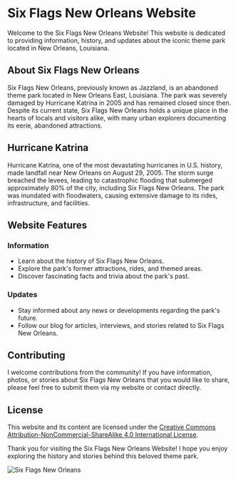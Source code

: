 # Six Flags New Orleans Website

Welcome to the Six Flags New Orleans Website! This website is dedicated to providing information, history, and updates about the iconic theme park located in New Orleans, Louisiana.

## About Six Flags New Orleans

Six Flags New Orleans, previously known as Jazzland, is an abandoned theme park located in New Orleans East, Louisiana. The park was severely damaged by Hurricane Katrina in 2005 and has remained closed since then. Despite its current state, Six Flags New Orleans holds a unique place in the hearts of locals and visitors alike, with many urban explorers documenting its eerie, abandoned attractions.

## Hurricane Katrina

Hurricane Katrina, one of the most devastating hurricanes in U.S. history, made landfall near New Orleans on August 29, 2005. The storm surge breached the levees, leading to catastrophic flooding that submerged approximately 80% of the city, including Six Flags New Orleans. The park was inundated with floodwaters, causing extensive damage to its rides, infrastructure, and facilities.

## Website Features

### Information
- Learn about the history of Six Flags New Orleans.
- Explore the park's former attractions, rides, and themed areas.
- Discover fascinating facts and trivia about the park's past.

### Updates
- Stay informed about any news or developments regarding the park's future.
- Follow our blog for articles, interviews, and stories related to Six Flags New Orleans.

## Contributing
I welcome contributions from the community! If you have information, photos, or stories about Six Flags New Orleans that you would like to share, please feel free to submit them via my website or contact directly.

## License
This website and its content are licensed under the [Creative Commons Attribution-NonCommercial-ShareAlike 4.0 International License](https://creativecommons.org/licenses/by-nc-sa/4.0/).

Thank you for visiting the Six Flags New Orleans Website! I hope you enjoy exploring the history and stories behind this beloved theme park.

![Six Flags New Orleans](https://th.bing.com/th/id/R.4d6c95c34bd3de5640dd8abad2ccaea5?rik=wa5EfS2fgxkuyA&riu=http%3a%2f%2f1.bp.blogspot.com%2f-ef_KHXFYXaM%2fURWL0kK-qiI%2fAAAAAAAAbK4%2fF5hU5SRrybw%2fs1600%2fCool-Zone-abandoned-Six-Flags-New-Orleans.jpg&ehk=MClRVOGxU%2bpyReG1Gw8mDqWejTvK%2bKO4a%2fdZqr%2f729E%3d&risl=&pid=ImgRaw&r=0)

